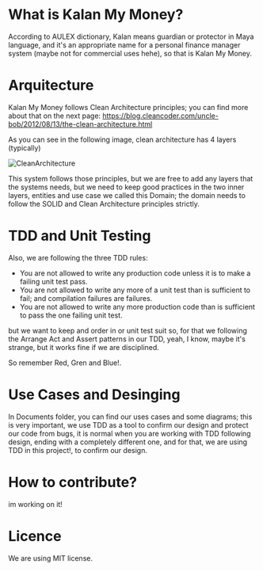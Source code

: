 # What is Kalan My Money?

According to AULEX dictionary, Kalan means guardian or protector in Maya language,
and it's an appropriate name for a personal finance manager system (maybe not for commercial uses hehe), so that is Kalan My Money. 

# Arquitecture

Kalan My Money follows Clean Architecture principles; you can find more about that on 
the next page: https://blog.cleancoder.com/uncle-bob/2012/08/13/the-clean-architecture.html

As you can see in the following image, clean architecture has 4 layers (typically)

![CleanArchitecture](https://user-images.githubusercontent.com/3914477/177056418-fa3c875d-87ff-4ce9-994a-dfe40ce946c4.jpg)

This system follows those principles, but we are free to add any layers that the systems needs, but we need to keep good 
practices in the two inner layers, entities and use case we called this Domain; the domain needs to follow the SOLID and 
Clean Architecture principles strictly. 

# TDD and Unit Testing

Also, we are following the three TDD rules:

- You are not allowed to write any production code unless it is to make a failing unit test pass.
- You are not allowed to write any more of a unit test than is sufficient to fail; and compilation failures are failures.
- You are not allowed to write any more production code than is sufficient to pass the one failing unit test.

but we want to keep and order in or unit test suit so, for that we following the Arrange Act and Assert patterns in our TDD, 
yeah, I know, maybe it's strange, but it works fine if we are disciplined. 

So remember Red, Gren and Blue!.

# Use Cases and Desinging

In Documents folder, you can find our uses cases and some diagrams; this is very important, we use TDD as a tool to confirm our design 
and protect our code from bugs, it is normal when you are working with TDD following design, 
ending with a completely different one, and for that, we are using TDD in this project!, to confirm our design. 


# How to contribute? 

im working on it!

# Licence

We are using MIT license.

